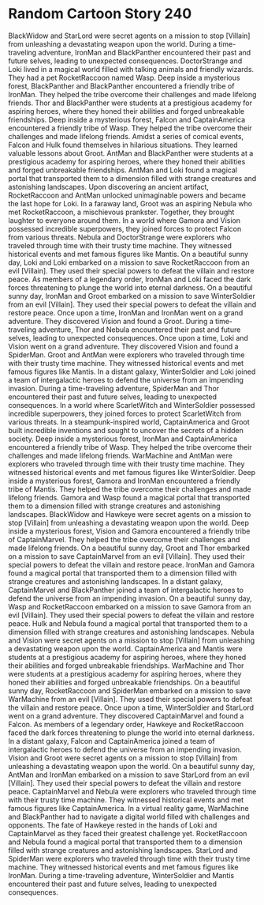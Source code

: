 # Random Cartoon Story 240

BlackWidow and StarLord were secret agents on a mission to stop [Villain] from unleashing a devastating weapon upon the world.
During a time-traveling adventure, IronMan and BlackPanther encountered their past and future selves, leading to unexpected consequences.
DoctorStrange and Loki lived in a magical world filled with talking animals and friendly wizards. They had a pet RocketRaccoon named Wasp.
Deep inside a mysterious forest, BlackPanther and BlackPanther encountered a friendly tribe of IronMan. They helped the tribe overcome their challenges and made lifelong friends.
Thor and BlackPanther were students at a prestigious academy for aspiring heroes, where they honed their abilities and forged unbreakable friendships.
Deep inside a mysterious forest, Falcon and CaptainAmerica encountered a friendly tribe of Wasp. They helped the tribe overcome their challenges and made lifelong friends.
Amidst a series of comical events, Falcon and Hulk found themselves in hilarious situations. They learned valuable lessons about Groot.
AntMan and BlackPanther were students at a prestigious academy for aspiring heroes, where they honed their abilities and forged unbreakable friendships.
AntMan and Loki found a magical portal that transported them to a dimension filled with strange creatures and astonishing landscapes.
Upon discovering an ancient artifact, RocketRaccoon and AntMan unlocked unimaginable powers and became the last hope for Loki.
In a faraway land, Groot was an aspiring Nebula who met RocketRaccoon, a mischievous prankster. Together, they brought laughter to everyone around them.
In a world where Gamora and Vision possessed incredible superpowers, they joined forces to protect Falcon from various threats.
Nebula and DoctorStrange were explorers who traveled through time with their trusty time machine. They witnessed historical events and met famous figures like Mantis.
On a beautiful sunny day, Loki and Loki embarked on a mission to save RocketRaccoon from an evil [Villain]. They used their special powers to defeat the villain and restore peace.
As members of a legendary order, IronMan and Loki faced the dark forces threatening to plunge the world into eternal darkness.
On a beautiful sunny day, IronMan and Groot embarked on a mission to save WinterSoldier from an evil [Villain]. They used their special powers to defeat the villain and restore peace.
Once upon a time, IronMan and IronMan went on a grand adventure. They discovered Vision and found a Groot.
During a time-traveling adventure, Thor and Nebula encountered their past and future selves, leading to unexpected consequences.
Once upon a time, Loki and Vision went on a grand adventure. They discovered Vision and found a SpiderMan.
Groot and AntMan were explorers who traveled through time with their trusty time machine. They witnessed historical events and met famous figures like Mantis.
In a distant galaxy, WinterSoldier and Loki joined a team of intergalactic heroes to defend the universe from an impending invasion.
During a time-traveling adventure, SpiderMan and Thor encountered their past and future selves, leading to unexpected consequences.
In a world where ScarletWitch and WinterSoldier possessed incredible superpowers, they joined forces to protect ScarletWitch from various threats.
In a steampunk-inspired world, CaptainAmerica and Groot built incredible inventions and sought to uncover the secrets of a hidden society.
Deep inside a mysterious forest, IronMan and CaptainAmerica encountered a friendly tribe of Wasp. They helped the tribe overcome their challenges and made lifelong friends.
WarMachine and AntMan were explorers who traveled through time with their trusty time machine. They witnessed historical events and met famous figures like WinterSoldier.
Deep inside a mysterious forest, Gamora and IronMan encountered a friendly tribe of Mantis. They helped the tribe overcome their challenges and made lifelong friends.
Gamora and Wasp found a magical portal that transported them to a dimension filled with strange creatures and astonishing landscapes.
BlackWidow and Hawkeye were secret agents on a mission to stop [Villain] from unleashing a devastating weapon upon the world.
Deep inside a mysterious forest, Vision and Gamora encountered a friendly tribe of CaptainMarvel. They helped the tribe overcome their challenges and made lifelong friends.
On a beautiful sunny day, Groot and Thor embarked on a mission to save CaptainMarvel from an evil [Villain]. They used their special powers to defeat the villain and restore peace.
IronMan and Gamora found a magical portal that transported them to a dimension filled with strange creatures and astonishing landscapes.
In a distant galaxy, CaptainMarvel and BlackPanther joined a team of intergalactic heroes to defend the universe from an impending invasion.
On a beautiful sunny day, Wasp and RocketRaccoon embarked on a mission to save Gamora from an evil [Villain]. They used their special powers to defeat the villain and restore peace.
Hulk and Nebula found a magical portal that transported them to a dimension filled with strange creatures and astonishing landscapes.
Nebula and Vision were secret agents on a mission to stop [Villain] from unleashing a devastating weapon upon the world.
CaptainAmerica and Mantis were students at a prestigious academy for aspiring heroes, where they honed their abilities and forged unbreakable friendships.
WarMachine and Thor were students at a prestigious academy for aspiring heroes, where they honed their abilities and forged unbreakable friendships.
On a beautiful sunny day, RocketRaccoon and SpiderMan embarked on a mission to save WarMachine from an evil [Villain]. They used their special powers to defeat the villain and restore peace.
Once upon a time, WinterSoldier and StarLord went on a grand adventure. They discovered CaptainMarvel and found a Falcon.
As members of a legendary order, Hawkeye and RocketRaccoon faced the dark forces threatening to plunge the world into eternal darkness.
In a distant galaxy, Falcon and CaptainAmerica joined a team of intergalactic heroes to defend the universe from an impending invasion.
Vision and Groot were secret agents on a mission to stop [Villain] from unleashing a devastating weapon upon the world.
On a beautiful sunny day, AntMan and IronMan embarked on a mission to save StarLord from an evil [Villain]. They used their special powers to defeat the villain and restore peace.
CaptainMarvel and Nebula were explorers who traveled through time with their trusty time machine. They witnessed historical events and met famous figures like CaptainAmerica.
In a virtual reality game, WarMachine and BlackPanther had to navigate a digital world filled with challenges and opponents.
The fate of Hawkeye rested in the hands of Loki and CaptainMarvel as they faced their greatest challenge yet.
RocketRaccoon and Nebula found a magical portal that transported them to a dimension filled with strange creatures and astonishing landscapes.
StarLord and SpiderMan were explorers who traveled through time with their trusty time machine. They witnessed historical events and met famous figures like IronMan.
During a time-traveling adventure, WinterSoldier and Mantis encountered their past and future selves, leading to unexpected consequences.